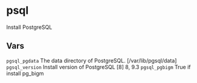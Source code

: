 # psql
Install PostgreSQL

## Vars
`pgsql_pgdata` The data directory of PostgreSQL. [/var/lib/pgsql/data]
`pgsql_version` Install version of PostgreSQL [8] 8, 9.3
`pgsql_pgbigm` True if install pg_bigm

